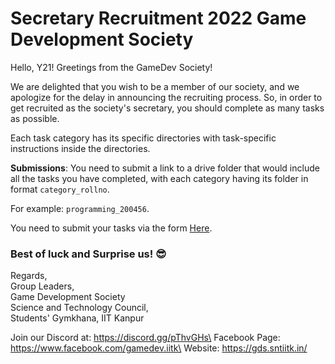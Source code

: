 # Secretary Recruitment 2022 Game Development Society

Hello, Y21! Greetings from the GameDev Society!

We are delighted that you wish to be a member of our society, and we apologize for the delay in announcing the recruiting process. So, in order to get recruited as the society's secretary, you should complete as many tasks as possible.

Each task category has its specific directories with task-specific instructions inside the directories.

**Submissions**: You need to submit a link to a drive folder that would include all the tasks you have completed, with each category having its folder in format `category_rollno`.

For example: `programming_200456`.

You need to submit your tasks via the form [Here](https://forms.gle/YZ4FeDCyuFCW63RN9).

### Best of luck and Surprise us! 😎

Regards,\
Group Leaders,\
Game Development Society\
Science and Technology Council,\
Students' Gymkhana, IIT Kanpur

Join our Discord at: https://discord.gg/pThvGHs\
Facebook Page: https://www.facebook.com/gamedev.iitk\
Website: https://gds.sntiitk.in/
